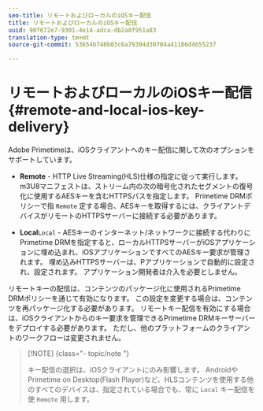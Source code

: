 ```yaml
---
seo-title: リモートおよびローカルのiOSキー配信
title: リモートおよびローカルのiOSキー配信
uuid: 90f672e7-9301-4e14-adca-db2a8f951a83
translation-type: tm+mt
source-git-commit: 53654b740b03c6a79394d30704a41186d4655237

---
```



# リモートおよびローカルのiOSキー配信 {#remote-and-local-ios-key-delivery}

Adobe Primetimeは、iOSクライアントへのキー配信に関して次のオプションをサポートしています。

* **Remote** - HTTP Live Streaming(HLS)仕様の指定に従って実行します。m3U8マニフェストは、ストリーム内の次の暗号化されたセグメントの復号化に使用するAESキーを含むHTTPSパスを指定します。 Primetime DRMポリシーで指 `Remote` 定する場合、AESキーを取得するには、クライアントデバイスがリモートのHTTPSサーバーに接続する必要があります。

* **Local**`Local` - AESキーのインターネット/ネットワークに接続する代わりにPrimetime DRMを指定すると、ローカルHTTPSサーバーがiOSアプリケーションに埋め込まれ、iOSアプリケーションですべてのAESキー要求が管理されます。 埋め込みHTTPSサーバーは、Pアプリケーションで自動的に設定され、設定されます。 アプリケーション開発者は介入を必要としません。

リモートキーの配信は、コンテンツのパッケージ化に使用されるPrimetime DRMポリシーを通じて有効になります。 この設定を変更する場合は、コンテンツを再パッケージ化する必要があります。 リモートキー配信を有効にする場合は、iOSクライアントからのキー要求を管理できるPrimetime DRMキーサーバーをデプロイする必要があります。 ただし、他のプラットフォームのクライアントのワークフローは変更されません。

>[!NOTE] {class=&quot;- topic/note &quot;}
>
>キー配信の選択は、iOSクライアントにのみ影響します。 AndroidやPrimetime on Desktop(Flash Player)など、HLSコンテンツを使用する他のすべてのデバイスは、指定されている場合でも、常に `Local` キー配信を使 `Remote` 用します。

